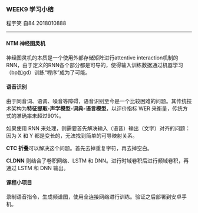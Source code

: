 ### WEEK9 学习小结

程宇笑 自84 2018010888

---

#### NTM 神经图灵机

神经图灵机的本质是一个使用外部存储矩阵进行attentive interaction机制的RNN，由于定义的RNN各个部分都是可导的，使得输入训练数据通过机器学习（bp加gd）训练“程序”成为了可能。

#### 语音识别

由于同音词、语调、噪音等障碍，语音识别至今是一个比较困难的问题。其传统技术架构为**特征提取-声学模型-词典-语言模型**，以评价指标 WER 来衡量，传统方式的准确率未超过90%。

如果使用 RNN 来处理，则需要首先解决输入（语音）输出（文字）对齐的问题：因为 X 和 Y 都是变长的，无法找到简单的可导映射关系。

**CTC 折叠**可以解决这个问题。首先去掉重复字符，再去掉空白。

**CLDNN** 则结合了卷积网络、LSTM 和 DNN。进行时域卷积后进行频域卷积，再通过 LSTM 和 DNN 输出。

#### 课程小项目

录制语音指令，生成频谱图，使用全连接网络进行训练。验证之后部署到安卓手机。